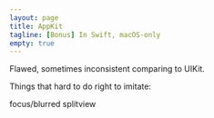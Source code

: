 ```yaml
---
layout: page
title: AppKit
tagline: [Bonus] In Swift, macOS-only
empty: true
---
```


Flawed, sometimes inconsistent comparing to UIKit.

Things that hard to do right to imitate:

focus/blurred
splitview
